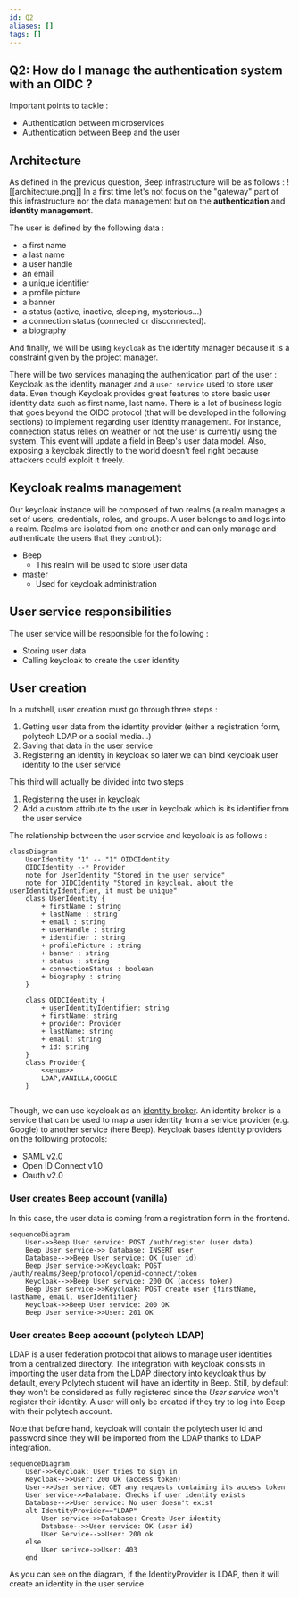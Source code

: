 ```yaml
---
id: Q2
aliases: []
tags: []
---
```


##  Q2: How do I manage the authentication system with an OIDC ?

Important points to tackle : 
- Authentication between microservices
- Authentication between Beep and the user

## Architecture
As defined in the previous question, Beep infrastructure will be as follows : 
![[architecture.png]]
In a first time let's not focus on the "gateway" part of this infrastructure nor the data management but on the **authentication** and **identity management**.

The user is defined by the following data :
- a first name
- a last name
- a user handle
- an email
- a unique identifier
- a profile picture
- a banner
- a status (active, inactive, sleeping, mysterious...)
- a connection status (connected or disconnected).
- a biography

And finally, we will be using `keycloak` as the identity manager because it is a constraint given by the project manager.

There will be two services managing the authentication part of the user : Keycloak as the identity manager and a `user service` used to store user data. Even though Keycloak provides great features to store basic user identity data such as first name, last name. There is a lot of business logic that goes beyond the OIDC protocol (that will be developed in the following sections) to implement regarding user identity management. For instance, connection status relies on weather or not the user is currently using the system. This event will update a field in Beep's user data model. Also, exposing a keycloak directly to the world doesn't feel right because attackers could exploit it freely.

## Keycloak realms management
Our keycloak instance will be composed of two realms (a realm manages a set of users, credentials, roles, and groups. A user belongs to and logs into a realm. Realms are isolated from one another and can only manage and authenticate the users that they control.):
- Beep
    - This realm will be used to store user data
- master
    - Used for keycloak administration

## User service responsibilities
The user service will be responsible for the following :
- Storing user data
- Calling keycloak to create the user identity

## User creation
In a nutshell, user creation must go through three steps : 
1. Getting user data from the identity provider (either a registration form, polytech LDAP or a social media...)
2. Saving that data in the user service
3. Registering an identity in keycloak so later we can bind keycloak user identity to the user service

This third will actually be divided into two steps : 
1. Registering the user in keycloak
2. Add a custom attribute to the user in keycloak which is its identifier from the user service

The relationship between the user service and keycloak is as follows :

```mermaid
classDiagram
    UserIdentity "1" -- "1" OIDCIdentity
	OIDCIdentity --* Provider
    note for UserIdentity "Stored in the user service"
    note for OIDCIdentity "Stored in keycloak, about the userIdentityIdentifier, it must be unique"
    class UserIdentity {
        + firstName : string
        + lastName : string
        + email : string
        + userHandle : string
        + identifier : string
        + profilePicture : string
        + banner : string
        + status : string
        + connectionStatus : boolean
        + biography : string
    }

    class OIDCIdentity {
        + userIdentityIdentifier: string
        + firstName: string
		+ provider: Provider
        + lastName: string
        + email: string
        + id: string
    }
	class Provider{
		<<enum>>
		LDAP,VANILLA,GOOGLE
	}
	
```

Though, we can use keycloak as an [identity broker](https://www.keycloak.org/docs/latest/server_admin/index.html). An identity broker is a service that can be used to map a user identity from a service provider (e.g. Google) to another service (here Beep).
Keycloak bases identity providers on the following protocols:
- SAML v2.0
- Open ID Connect v1.0
- Oauth v2.0

### User creates Beep account (vanilla)

In this case, the user data is coming from a registration form in the frontend.

```mermaid
sequenceDiagram
    User->>Beep User service: POST /auth/register (user data)
    Beep User service->> Database: INSERT user
    Database-->>Beep User service: OK (user id)
    Beep User service->>Keycloak: POST /auth/realms/Beep/protocol/openid-connect/token
    Keycloak-->>Beep User service: 200 OK (access token)
    Beep User service->>Keycloak: POST create user {firstName, lastName, email, userIdentifier}
    Keycloak->>Beep User service: 200 OK
    Beep User service->>User: 201 OK
```

### User creates Beep account (polytech LDAP)

LDAP is a user federation protocol that allows to manage user identities from a centralized directory. The integration with keycloak consists in importing the user data from the LDAP directory into keycloak thus by default, every Polytech student will have an identity in Beep. Still, by default they won't be considered as fully registered since the _User service_ won't register their identity.
A user will only be created if they try to log into Beep with their polytech account.

Note that before hand, keycloak will contain the polytech user id and password since they will be imported from the LDAP thanks to LDAP integration.
```mermaid
sequenceDiagram
	User->>Keycloak: User tries to sign in
	Keycloak-->>User: 200 Ok (access token)
	User->>User service: GET any requests containing its access token
	User service->>Database: Checks if user identity exists
	Database-->>User service: No user doesn't exist
	alt IdentityProvider=="LDAP"
		User service->>Database: Create User identity
		Database-->>User service: OK (user id)
		User Service-->>User: 200 ok
	else
		User serivce->>User: 403
	end
```

As you can see on the diagram, if the IdentityProvider is LDAP, then it will create an identity in the user service.